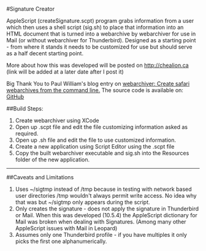 #Signature Creator

AppleScript (createSignature.scpt) program grabs information from a user which then uses a shell script (sig.sh) to place that information into an HTML document that is turned into a webarchive by webarchiver for use in Mail (or without webarchiver for Thunderbird). Designed as a starting point - from where it stands it needs to be customized for use but should serve as a half decent starting point.

More about how this was developed will be posted on http://chealion.ca (link will be added at a later date after I post it)

Big Thank You to Paul William's blog entry on [webarchiver: Create safari webarchives from the command line.](http://www.entropytheblog.com/blog/2008/11/webarchiver-create-safari-webarchives-from-the-command-line) The source code is available on: [GitHub](http://github.com/paulwilliam/webarchiver/tree/master)


##Build Steps:

1. Create webarchiver using XCode
2. Open up .scpt file and edit the file customizing information asked as required.
3. Open up .sh file and edit the file to use customized information.
4. Create a new application using Script Editor using the .scpt file
5. Copy the built webarchiver executable and sig.sh into the Resources folder of the new application.

------------------

##Caveats and Limitations

1. Uses ~/sigtmp instead of /tmp because in testing with network based user directories /tmp wouldn't always permit write access. No idea why that was but ~/sigtmp only appears during the script.
2. Only creates the signature - does not apply the signature in Thunderbird or Mail. When this was developed (10.5.4) the AppleScript dictionary for Mail was broken when dealing with Signatures. (Among many other AppleScript issues with Mail in Leopard)
3. Assumes only one Thunderbird profile - if you have multiples it only picks the first one alphanumerically.
